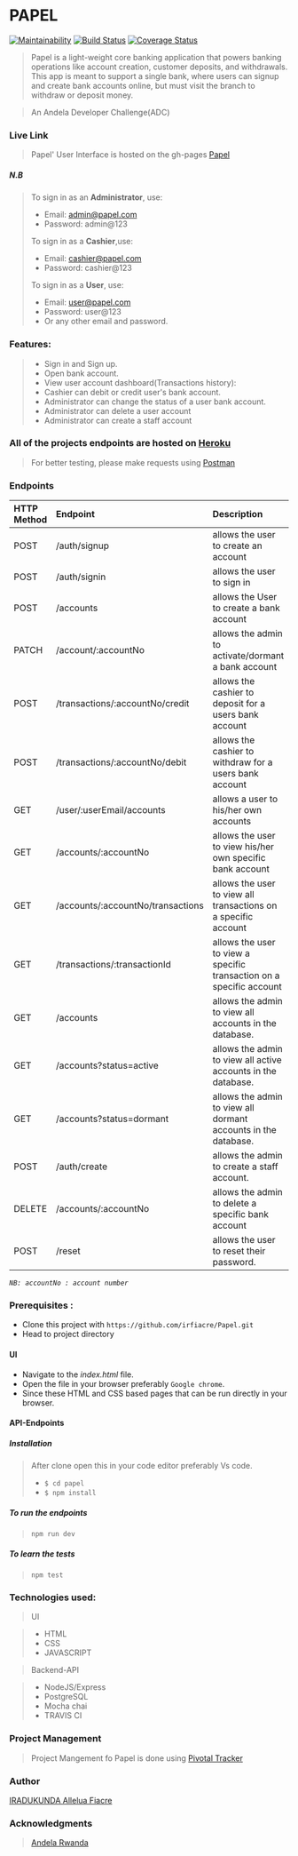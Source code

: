 # PAPEL
[![Maintainability](https://api.codeclimate.com/v1/badges/38c576278c9ea16aed17/maintainability)](https://codeclimate.com/github/irfiacre/Papel/maintainability)
[![Build Status](https://travis-ci.org/irfiacre/Papel.svg?branch=develop)](https://travis-ci.org/irfiacre/Papel)
[![Coverage Status](https://coveralls.io/repos/github/irfiacre/Papel/badge.svg?branch=develop)](https://coveralls.io/github/irfiacre/Papel?branch=develop)

>Papel is a light-weight core banking application that powers banking operations like account
creation, customer deposits, and withdrawals. This app is meant to support a single bank, where
users can signup and create bank accounts online, but must visit the branch to withdraw or
deposit money.

> An Andela Developer Challenge(ADC)

### Live Link 

> Papel' User Interface is hosted on the gh-pages  [Papel](https://irfiacre.github.io/Papel/)

##### N.B
>To sign in as an **Administrator**, use:
>
> - Email: admin@papel.com
> - Password: admin@123
>
>To sign in as a **Cashier**,use:
>
> - Email: cashier@papel.com
> - Password: cashier@123
>
>To sign in as a **User**, use:
>
> - Email: user@papel.com
> - Password: user@123
> - Or any other email and password.

### Features:
> - Sign in and Sign up.
> - Open bank account.
> - View user account dashboard(Transactions history): 
> - Cashier can debit or credit user's bank account. 
> - Administrator can change the status of a user bank account.
> - Administrator can delete a user account
> - Administrator can create  a staff account

### All of the projects endpoints are hosted on [Heroku](https://papel-bank.herokuapp.com)
> For better testing, please make requests using [Postman](https://www.getpostman.com/) 

### Endpoints
|HTTP Method|Endpoint |Description|
|:----------|:---------|:------------|
|POST |/auth/signup | allows the user to create an account|
|POST |/auth/signin | allows the user to sign in |
|POST|/accounts| allows the User to create a bank account
|PATCH |/account/:accountNo  |allows the admin to activate/dormant a bank account
|POST  |/transactions/:accountNo/credit| allows the cashier to deposit for a users bank account 
|POST  |/transactions/:accountNo/debit| allows the cashier to withdraw for a users bank account 
|GET|/user/:userEmail/accounts|allows a user to his/her own accounts
|GET |/accounts/:accountNo|allows the user to view his/her own specific bank account
|GET |/accounts/:accountNo/transactions| allows the user to view all transactions on a specific account
|GET |/transactions/:transactionId| allows the user to view a specific transaction on a specific account
|GET |/accounts|allows the admin to view all accounts in the database.
|GET |/accounts?status=active|allows the admin to view all active accounts in the database.
|GET |/accounts?status=dormant|allows the admin to view all dormant accounts in the database.
|POST |/auth/create|allows the admin to create a staff account.
|DELETE |/accounts/:accountNo|allows the admin to delete a specific bank account
|POST |/reset|allows the user to reset their password.

*`NB: accountNo : account number`*

### Prerequisites :

- Clone this project with `https://github.com/irfiacre/Papel.git`
- Head to project directory

#### UI
 - Navigate to the *index.html* file.
 - Open the file in your browser preferably `Google chrome`.
 - Since these HTML and CSS based pages that can be run directly in your browser.


#### API-Endpoints
 ##### Installation
> After clone open this in your code editor preferably Vs code.
> -  `$ cd papel`
> - `$ npm install`
>

 ##### To run the endpoints
 > `npm run dev`

 ##### To learn the tests
 > `npm test`

### Technologies used:

>UI      

> - HTML    
> - CSS   
> - JAVASCRIPT 

> Backend-API

>- NodeJS/Express
>- PostgreSQL 
>- Mocha chai
>- TRAVIS CI

### Project Management

> Project Mangement fo Papel is done using  [Pivotal Tracker](https://www.pivotaltracker.com/n/projects/2432180)

### Author 

[IRADUKUNDA Allelua Fiacre](https://github.com/irfiacre)

### Acknowledgments
 
 >[Andela Rwanda](https://www.andela.com/)



